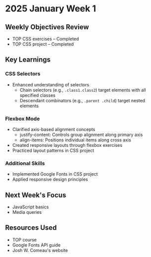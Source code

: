 # 2025 January Week 1

## Weekly Objectives Review
- TOP CSS exercises – Completed
- TOP CSS project – Completed

## Key Learnings
### CSS Selectors
- Enhanced understanding of selectors
  - Chain selectors (e.g., `.class1.class2`) target elements with all specified classes
  - Descendant combinators (e.g., `.parent .child`) target nested elements

### Flexbox Mode
- Clarified axis-based alignment concepts
  - justify-content: Controls group alignment along primary axis
  - align-items: Positions individual items along cross axis
- Created responsive layouts through flexbox exercises
- Practiced layout patterns in CSS project

### Additional Skills
- Implemented Google Fonts in CSS project
- Applied responsive design principles

## Next Week's Focus
- JavaScript basics
- Media queries

## Resources Used
- TOP course
- Google Fonts API guide
- Josh W. Comeau's website